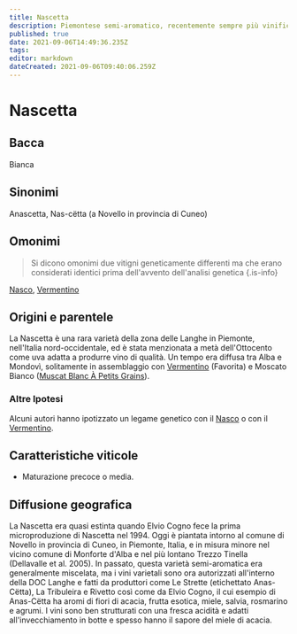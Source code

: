 ```yaml
---
title: Nascetta
description: Piemontese semi-aromatico, recentemente sempre più vinificato come varietale.
published: true
date: 2021-09-06T14:49:36.235Z
tags: 
editor: markdown
dateCreated: 2021-09-06T09:40:06.259Z
---
```


# Nascetta

## Bacca
Bianca

## Sinonimi
Anascetta, Nas-cëtta (a Novello in provincia di Cuneo)

## Omonimi
> Si dicono omonimi due vitigni geneticamente differenti ma che erano considerati identici prima dell'avvento dell'analisi genetica
{.is-info}

[Nasco](/vitigni/Italia/bacca-bianca/nasco), [Vermentino](/vitigni/Italia/bacca-bianca/vermentino)

## Origini e parentele
La Nascetta è una rara varietà della zona delle Langhe in Piemonte, nell'Italia nord-occidentale, ed è stata menzionata a metà dell'Ottocento come uva adatta a produrre vino di qualità. Un tempo era diffusa tra Alba e Mondovì, solitamente in assemblaggio con [Vermentino](/vitigni/Italia/bacca-bianca/vermentino)
(Favorita) e Moscato Bianco ([Muscat Blanc À Petits Grains](/vitigni/Francia/bacca-bianca/muscat-blanc-a-petit-grains)).

### Altre Ipotesi

Alcuni autori hanno ipotizzato un legame genetico con il [Nasco](/vitigni/Italia/bacca-bianca/nasco) o con il [Vermentino](/vitigni/Italia/bacca-bianca/vermentino).

## Caratteristiche viticole

- Maturazione precoce o media.

## Diffusione geografica


La Nascetta era quasi estinta quando Elvio Cogno fece la prima microproduzione di Nascetta nel 1994. Oggi è piantata intorno al comune di Novello in provincia di Cuneo, in Piemonte, Italia, e in misura minore nel vicino comune di Monforte d'Alba e nel più lontano Trezzo Tinella (Dellavalle et al. 2005). In passato, questa varietà semi-aromatica era generalmente miscelata, ma i vini varietali sono ora autorizzati all'interno della DOC Langhe e fatti da produttori come Le Strette (etichettato Anas-Cëtta), La Tribuleira e Rivetto così come da Elvio Cogno, il cui esempio di Anas-Cëtta ha aromi di fiori di acacia, frutta esotica, miele, salvia, rosmarino e agrumi. I vini sono ben strutturati con una fresca acidità e adatti all'invecchiamento in botte e spesso hanno il sapore del miele di acacia.